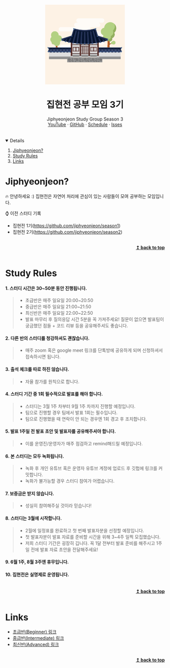 <!-- PROJECT LOGO -->
<div align="center">
<img alt="Logo" src="./assets/jip.png" width="50%" height="50%"></img>
<h1>집현전 공부 모임 3기</h1>
Jiphyeonjeon Study Group Season 3
  <br />
  <a href="https://www.youtube.com/channel/UCaz2qQBGkwo1h8TUQxM7ajg/videos">YouTube</a>
  ·
  <a href="https://github.com/jiphyeonjeon">GitHub</a>
  ·
  <a href="https://docs.google.com/spreadsheets/d/1aaBb0lkGQegz_td58MoaaYHALpB5FnfqljjGHizeoKw/edit#gid=0">Schedule</a>
  ·
  <a href="https://github.com/jiphyeonjeon/season3/issues">Isses</a>
</div>
<br></br>
<details open="open">
  <summary>Details</summary>
  <ol>
    <li><a href="#jiphyeonjeon">Jiphyeonjeon?</a>
    </li>
    <li><a href="#study-rules">Study Rules</a></li>
    <li><a href="#links">Links</a></li>
  </ol>
</details>

# Jiphyeonjeon?
🔥 안녕하세요 :) 집현전은 자연어 처리에 관심이 있는 사람들이 모여 공부하는 모임입니다.

⌚️ 이전 스터디 기록
- 집현전 1기(https://github.com/jiphyeonjeon/season1)
- 집현전 2기(https://github.com/jiphyeonjeon/season2)

<br/>
<div align="right">
    <b><a href="#집현전-공부-모임-3기">↥ back to top</a></b>
</div>
<br/>

# Study Rules
#### 1. 스터디 시간은 30~50분 동안 진행됩니다.
>- 초급반은 매주 일요일 20:00~20:50
>- 중급반은 매주 일요일 21:00~21:50
>- 최신반은 매주 일요일 22:00~22:50
>- 발표 마무리 후 질의응답 시간 5분을 꼭 가져주세요! 질문이 없으면 발표팀이 궁금했던 점들 + 코드 리뷰 등을 공유해주셔도 좋습니다.

#### 2. 다른 반의 스터디를 청강하셔도 괜찮습니다.
>- 매주 zoom 혹은 google meet 링크를 단톡방에 공유하게 되며 신청하셔서 접속하시면 됩니다.

#### 3. 출석 체크를 따로 하진 않습니다.
>- 자율 참가를 원칙으로 합니다.

#### 4. 스터디 기간 중 1회 필수적으로 발표를 해야 합니다.
>- 스터디는 3월 1주 차부터 9월 1주 차까지 진행할 예정입니다.
>- 팀으로 진행할 경우 팀에서 발표 1회는 필수입니다.
>- 팀으로 진행했을 때 연락이 안 되는 경우엔 1회 경고 후 조치합니다.

#### 5. 발표 1주일 전 발표 초안 및 발표자를 공유해주셔야 합니다.
>- 이를 운영진/운영자가 매주 점검하고 remind해드릴 예정입니다.

#### 6. 본 스터디는 모두 녹화됩니다.
>- 녹화 후 개인 유튜브 혹은 운영자 유튜브 계정에 업로드 후 깃헙에 링크를 커밋합니다.
>- 녹화가 불가능할 경우 스터디 참여가 어렵습니다.

#### 7. 보증금은 받지 않습니다.
>- 성실히 참여해주실 것이라 믿습니다!

#### 8. 스터디는 3월에 시작합니다.
>- 2월에 일정표를 완료하고 첫 번째 발표자분을 선정할 예정입니다.
>- 첫 발표자분이 발표 자료를 준비할 시간을 위해 3~4주 일찍 모집했습니다.
>- 저희 스터디 기간은 굉장히 깁니다. 꼭 1달 전부터 발표 준비를 해주시고 1주일 전에 발표 자료 초안을 전달해주세요!

#### 9. 6월 1주, 8월 3주엔 휴무입니다.

#### 10. 집현전은 실명제로 운영됩니다.

<br/>
<div align="right">
    <b><a href="#집현전-공부-모임-3기">↥ back to top</a></b>
</div>
<br/>

# Links
- [초급반(Beginner) 링크](https://github.com/jiphyeonjeon/season3/issues?q=is%3Aopen+is%3Aissue+label%3ABeginner)
- [중급반(Intermediate) 링크](https://github.com/jiphyeonjeon/season3/issues?q=is%3Aopen+is%3Aissue+label%3AIntermediate)
- [최신반(Advanced) 링크](https://github.com/jiphyeonjeon/season3/issues?q=is%3Aopen+is%3Aissue+label%3AAdvanced)

<br/>
<div align="right">
    <b><a href="#집현전-공부-모임-3기">↥ back to top</a></b>
</div>
<br/>
